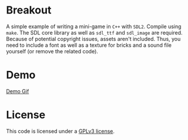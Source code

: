 # Breakout
A simple example of writing a mini-game in `C++` with `SDL2`. Compile using
`make`. The SDL core library as well as `sdl_ttf` and `sdl_image` are required.
Because of potential copyright issues, assets aren't included. Thus, you need
to include a font as well as a texture for bricks and a sound file yourself (or
remove the related code).

# Demo
[Demo Gif](./demo.gif)

# License
This code is licensed under a [GPLv3 license](./LICENSE.md).
